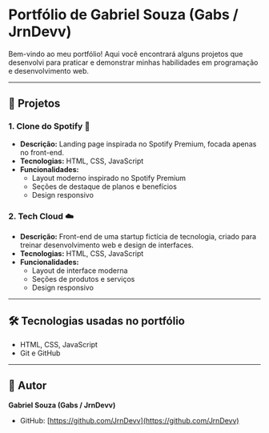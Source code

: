# Portfólio de Gabriel Souza (Gabs / JrnDevv)

Bem-vindo ao meu portfólio! Aqui você encontrará alguns projetos que desenvolvi para praticar e demonstrar minhas habilidades em programação e desenvolvimento web.

---

## 🚀 Projetos

### 1. Clone do Spotify 🎵
- **Descrição:** Landing page inspirada no Spotify Premium, focada apenas no front-end.  
- **Tecnologias:** HTML, CSS, JavaScript  
- **Funcionalidades:**  
  - Layout moderno inspirado no Spotify Premium  
  - Seções de destaque de planos e benefícios  
  - Design responsivo  

### 2. Tech Cloud ☁️
- **Descrição:** Front-end de uma startup fictícia de tecnologia, criado para treinar desenvolvimento web e design de interfaces.  
- **Tecnologias:** HTML, CSS, JavaScript  
- **Funcionalidades:**  
  - Layout de interface moderna  
  - Seções de produtos e serviços  
  - Design responsivo  

---

## 🛠️ Tecnologias usadas no portfólio

- HTML, CSS, JavaScript  
- Git e GitHub  

---

## 🤝 Autor

**Gabriel Souza (Gabs / JrnDevv)**  
- GitHub: [https://github.com/JrnDevv](https://github.com/JrnDevv)
